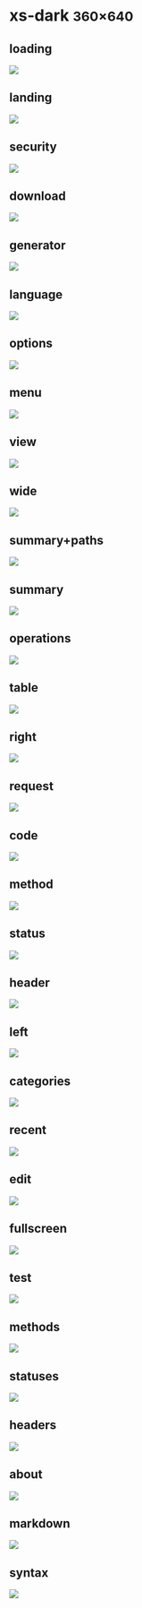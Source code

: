 # xs-dark <small>360&times;640</small>

## loading

[![](./images/dark_xs_01_loading.png)](./images/dark_xs_01_loading.png)

## landing

[![](./images/dark_xs_02_landing.png)](./images/dark_xs_02_landing.png)

## security

[![](./images/dark_xs_03_security.png)](./images/dark_xs_03_security.png)

## download

[![](./images/dark_xs_04_download.png)](./images/dark_xs_04_download.png)

## generator

[![](./images/dark_xs_05_generator.png)](./images/dark_xs_05_generator.png)

## language

[![](./images/dark_xs_06_language.png)](./images/dark_xs_06_language.png)

## options

[![](./images/dark_xs_07_options.png)](./images/dark_xs_07_options.png)

## menu

[![](./images/dark_xs_08_menu.png)](./images/dark_xs_08_menu.png)

## view

[![](./images/dark_xs_09_view.png)](./images/dark_xs_09_view.png)

## wide

[![](./images/dark_xs_10_wide.png)](./images/dark_xs_10_wide.png)

## summary+paths

[![](./images/dark_xs_11_summary+paths.png)](./images/dark_xs_11_summary+paths.png)

## summary

[![](./images/dark_xs_12_summary.png)](./images/dark_xs_12_summary.png)

## operations

[![](./images/dark_xs_13_operations.png)](./images/dark_xs_13_operations.png)

## table

[![](./images/dark_xs_14_table.png)](./images/dark_xs_14_table.png)

## right

[![](./images/dark_xs_15_right.png)](./images/dark_xs_15_right.png)

## request

[![](./images/dark_xs_16_request.png)](./images/dark_xs_16_request.png)

## code

[![](./images/dark_xs_17_code.png)](./images/dark_xs_17_code.png)

## method

[![](./images/dark_xs_18_method.png)](./images/dark_xs_18_method.png)

## status

[![](./images/dark_xs_19_status.png)](./images/dark_xs_19_status.png)

## header

[![](./images/dark_xs_20_header.png)](./images/dark_xs_20_header.png)

## left

[![](./images/dark_xs_21_left.png)](./images/dark_xs_21_left.png)

## categories

[![](./images/dark_xs_22_categories.png)](./images/dark_xs_22_categories.png)

## recent

[![](./images/dark_xs_23_recent.png)](./images/dark_xs_23_recent.png)

## edit

[![](./images/dark_xs_24_edit.png)](./images/dark_xs_24_edit.png)

## fullscreen

[![](./images/dark_xs_25_fullscreen.png)](./images/dark_xs_25_fullscreen.png)

## test

[![](./images/dark_xs_26_test.png)](./images/dark_xs_26_test.png)

## methods

[![](./images/dark_xs_27_methods.png)](./images/dark_xs_27_methods.png)

## statuses

[![](./images/dark_xs_28_statuses.png)](./images/dark_xs_28_statuses.png)

## headers

[![](./images/dark_xs_29_headers.png)](./images/dark_xs_29_headers.png)

## about

[![](./images/dark_xs_30_about.png)](./images/dark_xs_30_about.png)

## markdown

[![](./images/dark_xs_31_markdown.png)](./images/dark_xs_31_markdown.png)

## syntax

[![](./images/dark_xs_32_syntax.png)](./images/dark_xs_32_syntax.png)

